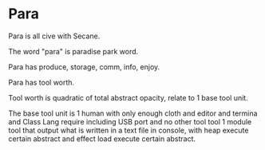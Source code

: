 # Para

Para is all cive with Secane.

The word "para" is paradise park word.

Para has produce, storage, comm, info, enjoy.

Para has tool worth.

Tool worth is quadratic of total abstract opacity,
relate to 1 base tool unit.

The base tool unit is 
1 human with only enough cloth and editor and termina and Class Lang require including USB port and no other tool tool
1 module tool that output what is written in a text file in console, with heap
execute certain abstract and effect load execute certain abstract.